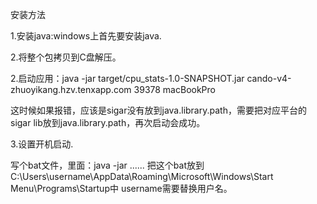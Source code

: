 安装方法

1.安装java:windows上首先要安装java.

2.将整个包拷贝到C盘解压。

2.启动应用：java -jar target/cpu_stats-1.0-SNAPSHOT.jar cando-v4-zhuoyikang.hzv.tenxapp.com 39378 macBookPro

这时候如果报错，应该是sigar没有放到java.library.path，需要把对应平台的sigar lib放到java.library.path，再次启动会成功。

3.设置开机启动.

写个bat文件，里面：java -jar ......
把这个bat放到C:\Users\username\AppData\Roaming\Microsoft\Windows\Start Menu\Programs\Startup中
username需要替换用户名。



